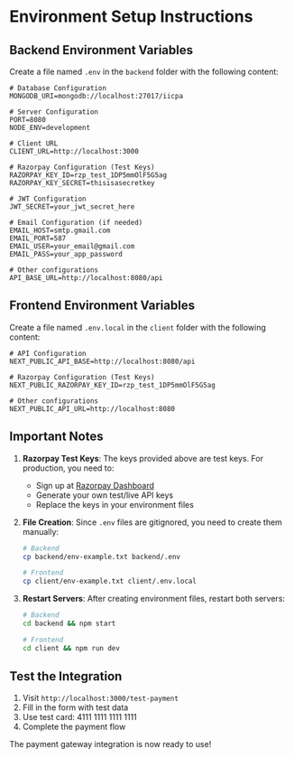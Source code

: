 # Environment Setup Instructions

## Backend Environment Variables

Create a file named `.env` in the `backend` folder with the following content:

```env
# Database Configuration
MONGODB_URI=mongodb://localhost:27017/iicpa

# Server Configuration
PORT=8080
NODE_ENV=development

# Client URL
CLIENT_URL=http://localhost:3000

# Razorpay Configuration (Test Keys)
RAZORPAY_KEY_ID=rzp_test_1DP5mmOlF5G5ag
RAZORPAY_KEY_SECRET=thisisasecretkey

# JWT Configuration
JWT_SECRET=your_jwt_secret_here

# Email Configuration (if needed)
EMAIL_HOST=smtp.gmail.com
EMAIL_PORT=587
EMAIL_USER=your_email@gmail.com
EMAIL_PASS=your_app_password

# Other configurations
API_BASE_URL=http://localhost:8080/api
```

## Frontend Environment Variables

Create a file named `.env.local` in the `client` folder with the following content:

```env
# API Configuration
NEXT_PUBLIC_API_BASE=http://localhost:8080/api

# Razorpay Configuration (Test Keys)
NEXT_PUBLIC_RAZORPAY_KEY_ID=rzp_test_1DP5mmOlF5G5ag

# Other configurations
NEXT_PUBLIC_API_URL=http://localhost:8080
```

## Important Notes

1. **Razorpay Test Keys**: The keys provided above are test keys. For production, you need to:

   - Sign up at [Razorpay Dashboard](https://dashboard.razorpay.com/)
   - Generate your own test/live API keys
   - Replace the keys in your environment files

2. **File Creation**: Since `.env` files are gitignored, you need to create them manually:

   ```bash
   # Backend
   cp backend/env-example.txt backend/.env

   # Frontend
   cp client/env-example.txt client/.env.local
   ```

3. **Restart Servers**: After creating environment files, restart both servers:

   ```bash
   # Backend
   cd backend && npm start

   # Frontend
   cd client && npm run dev
   ```

## Test the Integration

1. Visit `http://localhost:3000/test-payment`
2. Fill in the form with test data
3. Use test card: 4111 1111 1111 1111
4. Complete the payment flow

The payment gateway integration is now ready to use!
